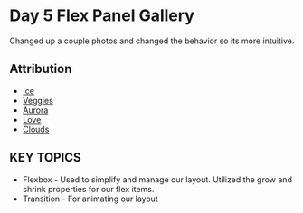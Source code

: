 # Day 5 Flex Panel Gallery 

Changed up a couple photos and changed the behavior so its more intuitive. 

## Attribution

* [Ice](https://images.unsplash.com/photo-1517032880222-1afedf8c9d0d?q=80&w=2572&auto=format&fit=crop&ixlib=rb-4.0.3&ixid=M3wxMjA3fDB8MHxwaG90by1wYWdlfHx8fGVufDB8fHx8fA%3D%3D)
* [Veggies](https://images.unsplash.com/photo-1464297162577-f5295c892194?q=80&w=1470&auto=format&fit=crop&ixlib=rb-4.0.3&ixid=M3wxMjA3fDB8MHxwaG90by1wYWdlfHx8fGVufDB8fHx8fA%3D%3D)
* [Aurora](https://images.unsplash.com/photo-1517411032315-54ef2cb783bb?q=80&w=1530&auto=format&fit=crop&ixlib=rb-4.0.3&ixid=M3wxMjA3fDB8MHxwaG90by1wYWdlfHx8fGVufDB8fHx8fA%3D%3D)
* [Love](https://images.unsplash.com/photo-1516589178581-6cd7833ae3b2?q=80&w=2574&auto=format&fit=crop&ixlib=rb-4.0.3&ixid=M3wxMjA3fDB8MHxwaG90by1wYWdlfHx8fGVufDB8fHx8fA%3D%3D)
* [Clouds](https://source.unsplash.com/3MNzGlQM7qs/1500x1500)

## KEY TOPICS

* Flexbox - Used to simplify and manage our layout. Utilized the grow and shrink properties for our flex items. 
* Transition - For animating our layout
